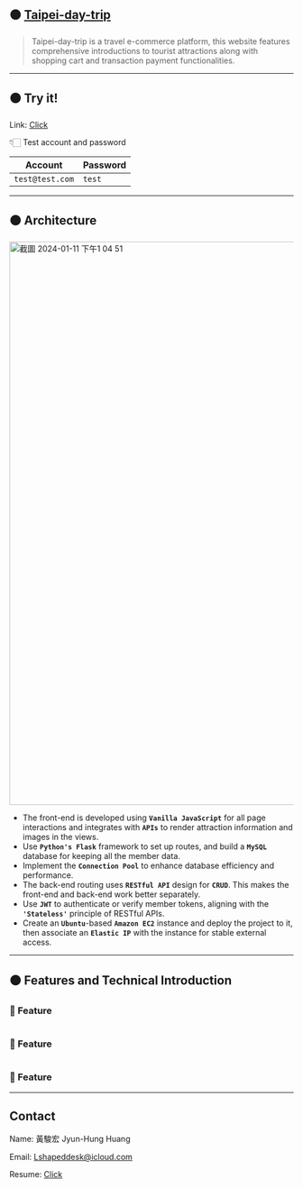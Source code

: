## 🟠 [Taipei-day-trip](http://54.65.60.124:3000/)

> Taipei-day-trip is a travel e-commerce platform, this website features comprehensive introductions to tourist attractions along with shopping cart and transaction payment functionalities.

---
## 🟠 Try it!

Link: [Click](http://54.65.60.124:3000/)

👇🏻 Test account and password

| Account          | Password |
| ---------------- | -------- |
| `test@test.com` | `test` |

---
## 🟠 Architecture
<img width="1000" alt="截圖 2024-01-11 下午1 04 51" src="https://github.com/GgnoHuang/wehelp-project/assets/132812902/e296ab14-18b3-4375-9021-9089558ab127">

- The front-end is developed using **`Vanilla JavaScript`** for all page interactions and integrates with **`APIs`** to render attraction information and images in the views.
- Use **`Python's Flask`** framework to set up routes, and build a **`MySQL`** database for keeping all the member data.
- Implement the **`Connection Pool`** to enhance database efficiency and performance.
- The back-end routing uses **`RESTful API`** design for **`CRUD`**. This makes the front-end and back-end work better separately.
- Use **`JWT`** to authenticate or verify member tokens, aligning with the **`'Stateless'`** principle of RESTful APIs.
- Create an **`Ubuntu`**-based **`Amazon EC2`** instance and deploy the project to it, then associate an **`Elastic IP`** with the instance for stable external access.

---
## 🟠 Features and Technical Introduction

### **🔸 Feature**

#
### **🔸 Feature**

#
### **🔸 Feature**

***
## Contact

Name: 黃駿宏 Jyun-Hung Huang

Email: Lshapeddesk@icloud.com

Resume: [Click](https://www.cakeresume.com/jonhunag)

